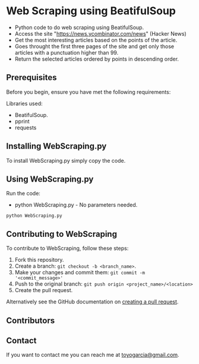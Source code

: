 # Web Scraping using BeatifulSoup

* Python code to do web scraping using BeatifulSoup.
* Access the site "https://news.ycombinator.com/news" (Hacker News) 
* Get the most interesting articles based on the points of the article.
* Goes throught the first three pages of the site and get only those articles with a punctuation higher than 99.
* Return the selected articles ordered by points in descending order.


## Prerequisites

Before you begin, ensure you have met the following requirements:

Libraries used:
* BeatifulSoup.
* pprint
* requests 

## Installing WebScraping.py

To install WebScraping.py simply copy the code.

## Using WebScraping.py

Run the code: 
* python WebScraping.py - No parameters needed.


```
python WebScraping.py
```
## Contributing to WebScraping
<!--- If your README is long or you have some specific process or steps you want contributors to follow, consider creating a separate CONTRIBUTING.md file--->
To contribute to WebScraping, follow these steps:

1. Fork this repository.
2. Create a branch: `git checkout -b <branch_name>`.
3. Make your changes and commit them: `git commit -m '<commit_message>'`
4. Push to the original branch: `git push origin <project_name>/<location>`
5. Create the pull request.

Alternatively see the GitHub documentation on [creating a pull request](https://help.github.com/en/github/collaborating-with-issues-and-pull-requests/creating-a-pull-request).

## Contributors

## Contact

If you want to contact me you can reach me at <toyogarcia@gmail.com>.
